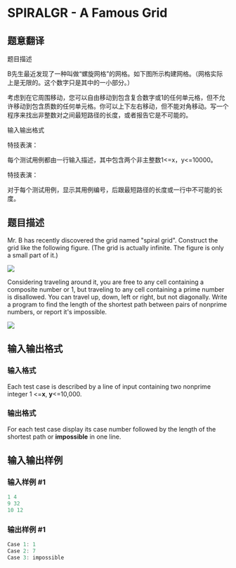 # SPIRALGR - A Famous Grid

## 题意翻译

题目描述

B先生最近发现了一种叫做“螺旋网格”的网格。如下图所示构建网格。（网格实际上是无限的。这个数字只是其中的一小部分。）

考虑到在它周围移动，您可以自由移动到包含复合数字或1的任何单元格，但不允许移动到包含质数的任何单元格。你可以上下左右移动，但不能对角移动。写一个程序来找出非整数对之间最短路径的长度，或者报告它是不可能的。

输入输出格式

特技表演：

每个测试用例都由一行输入描述，其中包含两个非主整数1<=x，y<=10000。

特技表演：

对于每个测试用例，显示其用例编号，后跟最短路径的长度或一行中不可能的长度。

## 题目描述

Mr. B has recently discovered the grid named "spiral grid". Construct the grid like the following figure. (The grid is actually infinite. The figure is only a small part of it.)

![](https://cdn.luogu.com.cn/upload/vjudge_pic/SP11582/5c187a8f21f1c66e1a3f7e18b0a4d570bb2602ae.png)

Considering traveling around it, you are free to any cell containing a composite number or 1, but traveling to any cell containing a prime number is disallowed. You can travel up, down, left or right, but not diagonally. Write a program to find the length of the shortest path between pairs of nonprime numbers, or report it's impossible.

![](https://cdn.luogu.com.cn/upload/vjudge_pic/SP11582/bd4b63e262994181fbe0fca5cb1ea40f1a881d2f.png)

## 输入输出格式

### 输入格式

Each test case is described by a line of input containing two nonprime integer 1 <=**x**, **y**<=10,000.

### 输出格式

For each test case display its case number followed by the length of the shortest path or **impossible** in one line.

## 输入输出样例

### 输入样例 #1

```cpp
1 4
9 32
10 12
```


### 输出样例 #1

```cpp
Case 1: 1
Case 2: 7
Case 3: impossible
```


